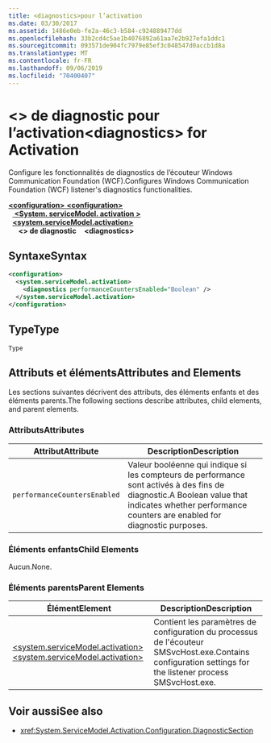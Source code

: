 ```yaml
---
title: <diagnostics>pour l’activation
ms.date: 03/30/2017
ms.assetid: 1486e0eb-fe2a-46c3-b584-c924889477dd
ms.openlocfilehash: 33b2cd4c5ae1b4076892a61aa7e2b927efa1ddc1
ms.sourcegitcommit: 093571de904fc7979e85ef3c048547d0accb1d8a
ms.translationtype: MT
ms.contentlocale: fr-FR
ms.lasthandoff: 09/06/2019
ms.locfileid: "70400407"
---
```

# <a name="diagnostics-for-activation"></a><span data-ttu-id="0d534-102">\<> de diagnostic pour l’activation</span><span class="sxs-lookup"><span data-stu-id="0d534-102">\<diagnostics> for Activation</span></span>
<span data-ttu-id="0d534-103">Configure les fonctionnalités de diagnostics de l’écouteur Windows Communication Foundation (WCF).</span><span class="sxs-lookup"><span data-stu-id="0d534-103">Configures Windows Communication Foundation (WCF) listener's diagnostics functionalities.</span></span>  
  
<span data-ttu-id="0d534-104">[ **\<configuration>** ](../configuration-element.md)</span><span class="sxs-lookup"><span data-stu-id="0d534-104">[**\<configuration>**](../configuration-element.md)</span></span>\
<span data-ttu-id="0d534-105">&nbsp;&nbsp;[ **\<System. serviceModel. activation >** ](system-servicemodel-activation.md)</span><span class="sxs-lookup"><span data-stu-id="0d534-105">&nbsp;&nbsp;[**\<system.serviceModel.activation>**](system-servicemodel-activation.md)</span></span>\
<span data-ttu-id="0d534-106">&nbsp;&nbsp;&nbsp;&nbsp; **\<> de diagnostic**</span><span class="sxs-lookup"><span data-stu-id="0d534-106">&nbsp;&nbsp;&nbsp;&nbsp;**\<diagnostics>**</span></span>  
  
## <a name="syntax"></a><span data-ttu-id="0d534-107">Syntaxe</span><span class="sxs-lookup"><span data-stu-id="0d534-107">Syntax</span></span>  
  
```xml  
<configuration>
  <system.serviceModel.activation>
    <diagnostics performanceCountersEnabled="Boolean" />
  </system.serviceModel.activation>
</configuration>
```  
  
## <a name="type"></a><span data-ttu-id="0d534-108">Type</span><span class="sxs-lookup"><span data-stu-id="0d534-108">Type</span></span>  
 `Type`  
  
## <a name="attributes-and-elements"></a><span data-ttu-id="0d534-109">Attributs et éléments</span><span class="sxs-lookup"><span data-stu-id="0d534-109">Attributes and Elements</span></span>  
 <span data-ttu-id="0d534-110">Les sections suivantes décrivent des attributs, des éléments enfants et des éléments parents.</span><span class="sxs-lookup"><span data-stu-id="0d534-110">The following sections describe attributes, child elements, and parent elements.</span></span>  
  
### <a name="attributes"></a><span data-ttu-id="0d534-111">Attributs</span><span class="sxs-lookup"><span data-stu-id="0d534-111">Attributes</span></span>  
  
|<span data-ttu-id="0d534-112">Attribut</span><span class="sxs-lookup"><span data-stu-id="0d534-112">Attribute</span></span>|<span data-ttu-id="0d534-113">Description</span><span class="sxs-lookup"><span data-stu-id="0d534-113">Description</span></span>|  
|---------------|-----------------|  
|`performanceCountersEnabled`|<span data-ttu-id="0d534-114">Valeur booléenne qui indique si les compteurs de performance sont activés à des fins de diagnostic.</span><span class="sxs-lookup"><span data-stu-id="0d534-114">A Boolean value that indicates whether performance counters are enabled for diagnostic purposes.</span></span>|  
  
### <a name="child-elements"></a><span data-ttu-id="0d534-115">Éléments enfants</span><span class="sxs-lookup"><span data-stu-id="0d534-115">Child Elements</span></span>  
 <span data-ttu-id="0d534-116">Aucun.</span><span class="sxs-lookup"><span data-stu-id="0d534-116">None.</span></span>  
  
### <a name="parent-elements"></a><span data-ttu-id="0d534-117">Éléments parents</span><span class="sxs-lookup"><span data-stu-id="0d534-117">Parent Elements</span></span>  
  
|<span data-ttu-id="0d534-118">Élément</span><span class="sxs-lookup"><span data-stu-id="0d534-118">Element</span></span>|<span data-ttu-id="0d534-119">Description</span><span class="sxs-lookup"><span data-stu-id="0d534-119">Description</span></span>|  
|-------------|-----------------|  
|[<span data-ttu-id="0d534-120">\<system.serviceModel.activation></span><span class="sxs-lookup"><span data-stu-id="0d534-120">\<system.serviceModel.activation></span></span>](system-servicemodel-activation.md)|<span data-ttu-id="0d534-121">Contient les paramètres de configuration du processus de l'écouteur SMSvcHost.exe.</span><span class="sxs-lookup"><span data-stu-id="0d534-121">Contains configuration settings for the listener process SMSvcHost.exe.</span></span>|  
  
## <a name="see-also"></a><span data-ttu-id="0d534-122">Voir aussi</span><span class="sxs-lookup"><span data-stu-id="0d534-122">See also</span></span>

- <xref:System.ServiceModel.Activation.Configuration.DiagnosticSection>

